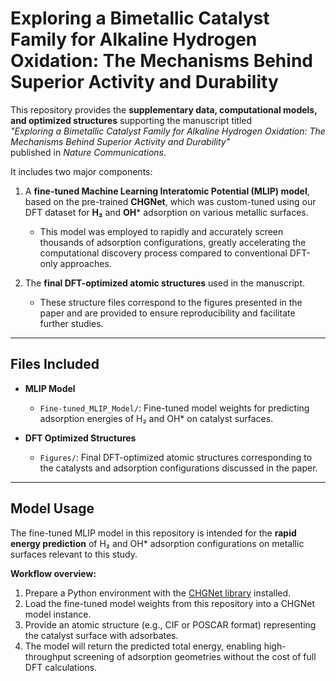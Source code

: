 # Exploring a Bimetallic Catalyst Family for Alkaline Hydrogen Oxidation: The Mechanisms Behind Superior Activity and Durability

This repository provides the **supplementary data, computational models, and optimized structures** supporting the manuscript titled  
*"Exploring a Bimetallic Catalyst Family for Alkaline Hydrogen Oxidation: The Mechanisms Behind Superior Activity and Durability"*  
published in *Nature Communications*.  

It includes two major components:

1. A **fine-tuned Machine Learning Interatomic Potential (MLIP) model**, based on the pre-trained **CHGNet**, which was custom-tuned using our DFT dataset for **H₂** and **OH*** adsorption on various metallic  surfaces.  
   - This model was employed to rapidly and accurately screen thousands of adsorption configurations, greatly accelerating the computational discovery process compared to conventional DFT-only approaches.  

2. The **final DFT-optimized atomic structures** used in the manuscript.  
   - These structure files correspond to the figures presented in the paper and are provided to ensure reproducibility and facilitate further studies.

---

## Files Included

- **MLIP Model**
  - `Fine-tuned_MLIP_Model/`: Fine-tuned model weights for predicting adsorption energies of H₂ and OH* on catalyst surfaces.

- **DFT Optimized Structures**
  - `Figures/`: Final DFT-optimized atomic structures corresponding to the catalysts and adsorption configurations discussed in the paper.

---

## Model Usage
The fine-tuned MLIP model in this repository is intended for the **rapid energy prediction** of H₂ and OH* adsorption configurations on metallic surfaces relevant to this study.

**Workflow overview:**
1. Prepare a Python environment with the [CHGNet library](https://github.com/CHGNet/CHGNet) installed.  
2. Load the fine-tuned model weights from this repository into a CHGNet model instance.  
3. Provide an atomic structure (e.g., CIF or POSCAR format) representing the catalyst surface with adsorbates.  
4. The model will return the predicted total energy, enabling high-throughput screening of adsorption geometries without the cost of full DFT calculations.
